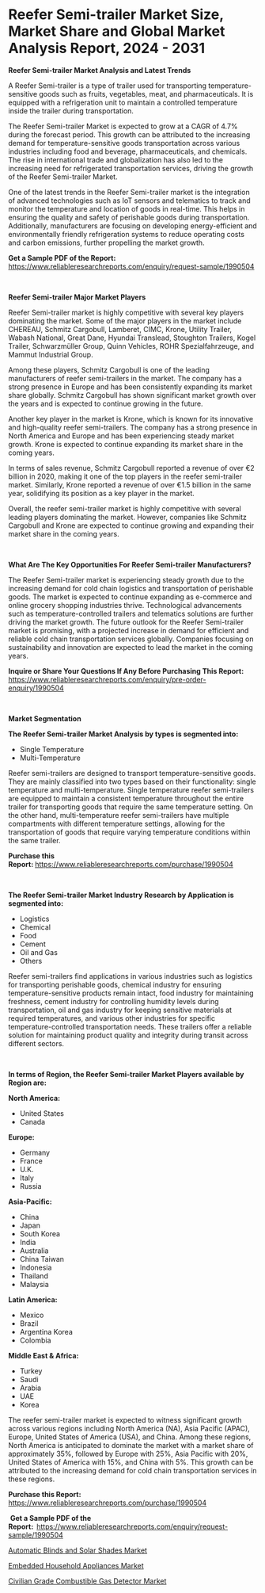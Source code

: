 <p><h1>Reefer Semi-trailer Market Size, Market Share and Global Market Analysis Report, 2024 - 2031</h1></p><p><strong>Reefer Semi-trailer Market Analysis and Latest Trends</strong></p>
<p><p>A Reefer Semi-trailer is a type of trailer used for transporting temperature-sensitive goods such as fruits, vegetables, meat, and pharmaceuticals. It is equipped with a refrigeration unit to maintain a controlled temperature inside the trailer during transportation.</p><p>The Reefer Semi-trailer Market is expected to grow at a CAGR of 4.7% during the forecast period. This growth can be attributed to the increasing demand for temperature-sensitive goods transportation across various industries including food and beverage, pharmaceuticals, and chemicals. The rise in international trade and globalization has also led to the increasing need for refrigerated transportation services, driving the growth of the Reefer Semi-trailer Market.</p><p>One of the latest trends in the Reefer Semi-trailer market is the integration of advanced technologies such as IoT sensors and telematics to track and monitor the temperature and location of goods in real-time. This helps in ensuring the quality and safety of perishable goods during transportation. Additionally, manufacturers are focusing on developing energy-efficient and environmentally friendly refrigeration systems to reduce operating costs and carbon emissions, further propelling the market growth.</p></p>
<p><strong>Get a Sample PDF of the Report:&nbsp;</strong> <a href="https://www.reliableresearchreports.com/enquiry/request-sample/1990504">https://www.reliableresearchreports.com/enquiry/request-sample/1990504</a></p>
<p>&nbsp;</p>
<p><strong>Reefer Semi-trailer Major Market Players</strong></p>
<p><p>Reefer Semi-trailer market is highly competitive with several key players dominating the market. Some of the major players in the market include CHEREAU, Schmitz Cargobull, Lamberet, CIMC, Krone, Utility Trailer, Wabash National, Great Dane, Hyundai Translead, Stoughton Trailers, Kogel Trailer, Schwarzmüller Group, Quinn Vehicles, ROHR Spezialfahrzeuge, and Mammut Industrial Group.</p><p>Among these players, Schmitz Cargobull is one of the leading manufacturers of reefer semi-trailers in the market. The company has a strong presence in Europe and has been consistently expanding its market share globally. Schmitz Cargobull has shown significant market growth over the years and is expected to continue growing in the future.</p><p>Another key player in the market is Krone, which is known for its innovative and high-quality reefer semi-trailers. The company has a strong presence in North America and Europe and has been experiencing steady market growth. Krone is expected to continue expanding its market share in the coming years.</p><p>In terms of sales revenue, Schmitz Cargobull reported a revenue of over €2 billion in 2020, making it one of the top players in the reefer semi-trailer market. Similarly, Krone reported a revenue of over €1.5 billion in the same year, solidifying its position as a key player in the market.</p><p>Overall, the reefer semi-trailer market is highly competitive with several leading players dominating the market. However, companies like Schmitz Cargobull and Krone are expected to continue growing and expanding their market share in the coming years.</p></p>
<p>&nbsp;</p>
<p><strong>What Are The Key Opportunities For Reefer Semi-trailer Manufacturers?</strong></p>
<p><p>The Reefer Semi-trailer market is experiencing steady growth due to the increasing demand for cold chain logistics and transportation of perishable goods. The market is expected to continue expanding as e-commerce and online grocery shopping industries thrive. Technological advancements such as temperature-controlled trailers and telematics solutions are further driving the market growth. The future outlook for the Reefer Semi-trailer market is promising, with a projected increase in demand for efficient and reliable cold chain transportation services globally. Companies focusing on sustainability and innovation are expected to lead the market in the coming years.</p></p>
<p><strong>Inquire or Share Your Questions If Any Before Purchasing This Report:</strong> <a href="https://www.reliableresearchreports.com/enquiry/pre-order-enquiry/1990504">https://www.reliableresearchreports.com/enquiry/pre-order-enquiry/1990504</a></p>
<p>&nbsp;</p>
<p><strong>Market Segmentation</strong></p>
<p><strong>The Reefer Semi-trailer Market Analysis by types is segmented into:</strong></p>
<p><ul><li>Single Temperature</li><li>Multi-Temperature</li></ul></p>
<p><p>Reefer semi-trailers are designed to transport temperature-sensitive goods. They are mainly classified into two types based on their functionality: single temperature and multi-temperature. Single temperature reefer semi-trailers are equipped to maintain a consistent temperature throughout the entire trailer for transporting goods that require the same temperature setting. On the other hand, multi-temperature reefer semi-trailers have multiple compartments with different temperature settings, allowing for the transportation of goods that require varying temperature conditions within the same trailer.</p></p>
<p><strong>Purchase this Report:&nbsp;</strong><a href="https://www.reliableresearchreports.com/purchase/1990504">https://www.reliableresearchreports.com/purchase/1990504</a></p>
<p>&nbsp;</p>
<p><strong>The Reefer Semi-trailer Market Industry Research by Application is segmented into:</strong></p>
<p><ul><li>Logistics</li><li>Chemical</li><li>Food</li><li>Cement</li><li>Oil and Gas</li><li>Others</li></ul></p>
<p><p>Reefer semi-trailers find applications in various industries such as logistics for transporting perishable goods, chemical industry for ensuring temperature-sensitive products remain intact, food industry for maintaining freshness, cement industry for controlling humidity levels during transportation, oil and gas industry for keeping sensitive materials at required temperatures, and various other industries for specific temperature-controlled transportation needs. These trailers offer a reliable solution for maintaining product quality and integrity during transit across different sectors.</p></p>
<p>&nbsp;</p>
<p><strong>In terms of Region, the Reefer Semi-trailer Market Players available by Region are:</strong></p>
<p>
    <p> <strong> North America: </strong>
        <ul>
            <li>United States</li>
            <li>Canada</li>
        </ul>
        </p> 
    <p> <strong> Europe: </strong>
        <ul>
            <li>Germany</li>
            <li>France</li>
            <li>U.K.</li>
            <li>Italy</li>
            <li>Russia</li>
        </ul>
        </p> 
    <p> <strong> Asia-Pacific: </strong>
        <ul>
            <li>China</li>
            <li>Japan</li>
            <li>South Korea</li>
            <li>India</li>
            <li>Australia</li>
            <li>China Taiwan</li>
            <li>Indonesia</li>
            <li>Thailand</li>
            <li>Malaysia</li>
        </ul>
        </p> 
    <p> <strong> Latin America: </strong>
        <ul>
            <li>Mexico</li>
            <li>Brazil</li>
            <li>Argentina Korea</li>
            <li>Colombia</li>
        </ul>
        </p> 
    <p> <strong> Middle East & Africa: </strong>
        <ul>
            <li>Turkey</li>
            <li>Saudi</li>
            <li>Arabia</li>
            <li>UAE</li>
            <li>Korea</li>
        </ul>
    </p>
    </p>
<p><p>The reefer semi-trailer market is expected to witness significant growth across various regions including North America (NA), Asia Pacific (APAC), Europe, United States of America (USA), and China. Among these regions, North America is anticipated to dominate the market with a market share of approximately 35%, followed by Europe with 25%, Asia Pacific with 20%, United States of America with 15%, and China with 5%. This growth can be attributed to the increasing demand for cold chain transportation services in these regions.</p></p>
<p><strong>Purchase this Report: </strong><a href="https://www.reliableresearchreports.com/purchase/1990504">https://www.reliableresearchreports.com/purchase/1990504</a></p>
<p>&nbsp;<strong>Get a Sample PDF of the Report:&nbsp;&nbsp;</strong><a href="https://www.reliableresearchreports.com/enquiry/request-sample/1990504">https://www.reliableresearchreports.com/enquiry/request-sample/1990504</a></p>
<p><strong></strong></p>
<p><p><a href="https://view.publitas.com/reportprime-1/automatic-blinds-and-solar-shades-market-share-market-new-trends-analysis-report-by-type-by-application-by-end-use-by-region-and-segment-forecasts-2023-2030/">Automatic Blinds and Solar Shades Market</a></p><p><a href="https://view.publitas.com/reportprime-1/embedded-household-appliances-market-centers-on-aspects-such-as-market-growth-market-share-market-opportunity-and-projected-forecasts-spanning-from-2023-to-2030/">Embedded Household Appliances Market</a></p><p><a href="https://view.publitas.com/reportprime-1/civilian-grade-combustible-gas-detector-market-research-report-provides-thorough-industry-overview-which-offers-an-in-depth-analysis-of-product-trends-and-new-market-divisions/">Civilian Grade Combustible Gas Detector Market</a></p></p>